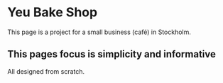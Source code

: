 # Yeu Bake Shop

This page is a project for a small business (café) in Stockholm.

## This pages focus is simplicity and informative

All designed from scratch.